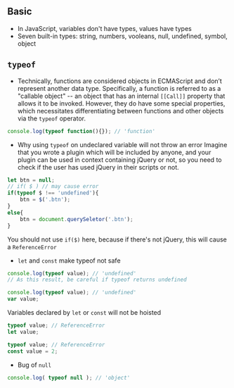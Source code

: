 
## Basic
* In JavaScript, variables don't have types, values have types
* Seven built-in types: string, numbers, vooleans, null, undefined, symbol, object


## `typeof`
* Technically, functions are considered objects in ECMAScript and don’t
represent another data type. Specifically, a function is referred to as a
"callable object" -- an object that has an internal `[[Call]]` property that
allows it to be invoked. However, they do have some special properties,
which necessitates differentiating between functions and other objects via the
 `typeof` operator.
 ```js
 console.log(typeof function(){}); // 'function'
 ```

* Why using `typeof` on undeclared variable will not throw an error
Imagine that you wrote a plugin which will be included by anyone, and your
plugin can be used in context containing jQuery or not, so you need to check if
the user has used jQuery in their scripts or not.
```js
let btn = null;
// if( $ ) // may cause error
if(typeof $ !== 'undefined'){
    btn = $('.btn');
}
else{
    btn = document.querySeletor('.btn');
}
```
You should not use `if($)` here, because if there's not jQuery, this will cause
a `ReferenceError`

* `let` and `const` make typeof not safe
```js
console.log(typeof value); // 'undefined'   
// As this result, be careful if typeof returns undefined
```
```js
console.log(typeof value); // 'undefined'    
var value;
```
Variables declared by `let` or `const` will not be hoisted
```js
typeof value; // ReferenceError
let value;
```
```js
typeof value; // ReferenceError
const value = 2;
```

* Bug of `null`
```js
console.log( typeof null ); // 'object'
```
